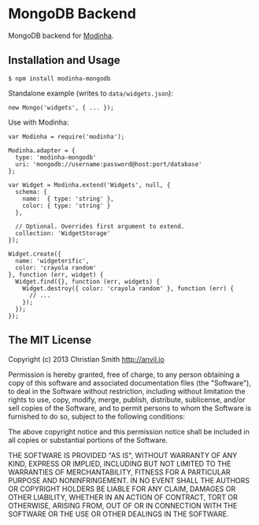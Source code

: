 # MongoDB Backend

MongoDB backend for [Modinha](https://github.com/christiansmith/Modinha).


## Installation and Usage

    $ npm install modinha-mongodb

Standalone example (writes to `data/widgets.json`):

    new Mongo('widgets', { ... });
    

Use with Modinha:

    var Modinha = require('modinha');
     
    Modinha.adapter = {
      type: 'modinha-mongodb'
      uri: 'mongodb://username:password@host:port/database'
    };

    var Widget = Modinha.extend('Widgets', null, {
      schema: {
        name:  { type: 'string' },
        color: { type: 'string' }
      },

      // Optional. Overrides first argument to extend.
      collection: 'WidgetStorage'      
    });
     
    Widget.create({ 
      name: 'widgeterific', 
      color: 'crayola random' 
    }, function (err, widget) {
      Widget.find({}, function (err, widgets) {
        Widget.destroy({ color: 'crayola random' }, function (err) {
          // ...
        });
      });
    });


## The MIT License

Copyright (c) 2013 Christian Smith http://anvil.io

Permission is hereby granted, free of charge, to any person obtaining a copy
of this software and associated documentation files (the "Software"), to deal
in the Software without restriction, including without limitation the rights
to use, copy, modify, merge, publish, distribute, sublicense, and/or sell
copies of the Software, and to permit persons to whom the Software is
furnished to do so, subject to the following conditions:

The above copyright notice and this permission notice shall be included in
all copies or substantial portions of the Software.

THE SOFTWARE IS PROVIDED "AS IS", WITHOUT WARRANTY OF ANY KIND, EXPRESS OR
IMPLIED, INCLUDING BUT NOT LIMITED TO THE WARRANTIES OF MERCHANTABILITY,
FITNESS FOR A PARTICULAR PURPOSE AND NONINFRINGEMENT. IN NO EVENT SHALL THE
AUTHORS OR COPYRIGHT HOLDERS BE LIABLE FOR ANY CLAIM, DAMAGES OR OTHER
LIABILITY, WHETHER IN AN ACTION OF CONTRACT, TORT OR OTHERWISE, ARISING FROM,
OUT OF OR IN CONNECTION WITH THE SOFTWARE OR THE USE OR OTHER DEALINGS IN
THE SOFTWARE.
